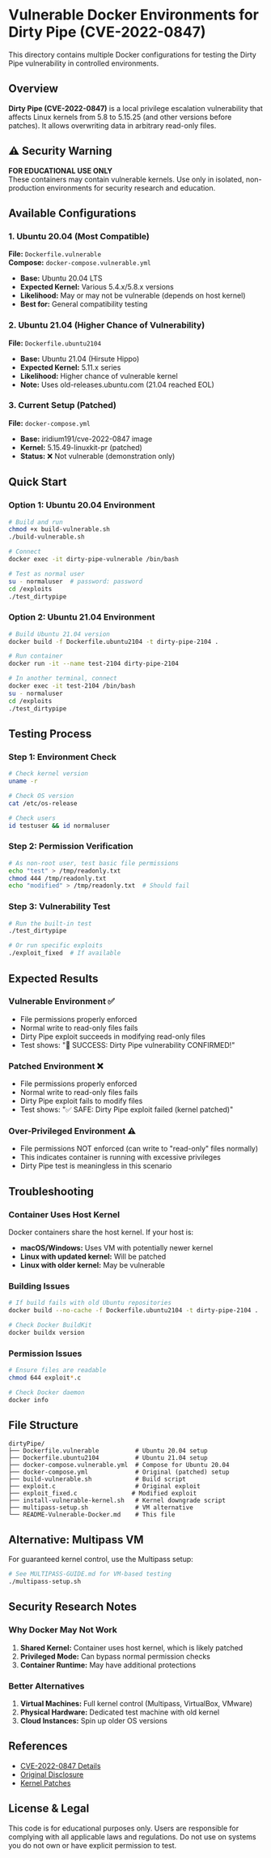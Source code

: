 # Vulnerable Docker Environments for Dirty Pipe (CVE-2022-0847)

This directory contains multiple Docker configurations for testing the Dirty Pipe vulnerability in controlled environments.

## Overview

**Dirty Pipe (CVE-2022-0847)** is a local privilege escalation vulnerability that affects Linux kernels from 5.8 to 5.15.25 (and other versions before patches). It allows overwriting data in arbitrary read-only files.

## ⚠️ Security Warning

**FOR EDUCATIONAL USE ONLY**  
These containers may contain vulnerable kernels. Use only in isolated, non-production environments for security research and education.

## Available Configurations

### 1. Ubuntu 20.04 (Most Compatible)
**File:** `Dockerfile.vulnerable`  
**Compose:** `docker-compose.vulnerable.yml`

- **Base:** Ubuntu 20.04 LTS
- **Expected Kernel:** Various 5.4.x/5.8.x versions
- **Likelihood:** May or may not be vulnerable (depends on host kernel)
- **Best for:** General compatibility testing

### 2. Ubuntu 21.04 (Higher Chance of Vulnerability)
**File:** `Dockerfile.ubuntu2104`

- **Base:** Ubuntu 21.04 (Hirsute Hippo) 
- **Expected Kernel:** 5.11.x series
- **Likelihood:** Higher chance of vulnerable kernel
- **Note:** Uses old-releases.ubuntu.com (21.04 reached EOL)

### 3. Current Setup (Patched)
**File:** `docker-compose.yml`

- **Base:** iridium191/cve-2022-0847 image
- **Kernel:** 5.15.49-linuxkit-pr (patched)
- **Status:** ❌ Not vulnerable (demonstration only)

## Quick Start

### Option 1: Ubuntu 20.04 Environment
```bash
# Build and run
chmod +x build-vulnerable.sh
./build-vulnerable.sh

# Connect
docker exec -it dirty-pipe-vulnerable /bin/bash

# Test as normal user
su - normaluser  # password: password
cd /exploits
./test_dirtypipe
```

### Option 2: Ubuntu 21.04 Environment
```bash
# Build Ubuntu 21.04 version
docker build -f Dockerfile.ubuntu2104 -t dirty-pipe-2104 .

# Run container
docker run -it --name test-2104 dirty-pipe-2104

# In another terminal, connect
docker exec -it test-2104 /bin/bash
su - normaluser
cd /exploits
./test_dirtypipe
```

## Testing Process

### Step 1: Environment Check
```bash
# Check kernel version
uname -r

# Check OS version  
cat /etc/os-release

# Check users
id testuser && id normaluser
```

### Step 2: Permission Verification
```bash
# As non-root user, test basic file permissions
echo "test" > /tmp/readonly.txt
chmod 444 /tmp/readonly.txt
echo "modified" > /tmp/readonly.txt  # Should fail
```

### Step 3: Vulnerability Test
```bash
# Run the built-in test
./test_dirtypipe

# Or run specific exploits
./exploit_fixed  # If available
```

## Expected Results

### Vulnerable Environment ✅
- File permissions properly enforced
- Normal write to read-only files fails
- Dirty Pipe exploit succeeds in modifying read-only files
- Test shows: "🚨 SUCCESS: Dirty Pipe vulnerability CONFIRMED!"

### Patched Environment ❌
- File permissions properly enforced  
- Normal write to read-only files fails
- Dirty Pipe exploit fails to modify files
- Test shows: "✅ SAFE: Dirty Pipe exploit failed (kernel patched)"

### Over-Privileged Environment ⚠️
- File permissions NOT enforced (can write to "read-only" files normally)
- This indicates container is running with excessive privileges
- Dirty Pipe test is meaningless in this scenario

## Troubleshooting

### Container Uses Host Kernel
Docker containers share the host kernel. If your host is:
- **macOS/Windows:** Uses VM with potentially newer kernel
- **Linux with updated kernel:** Will be patched
- **Linux with older kernel:** May be vulnerable

### Building Issues
```bash
# If build fails with old Ubuntu repositories
docker build --no-cache -f Dockerfile.ubuntu2104 -t dirty-pipe-2104 .

# Check Docker BuildKit
docker buildx version
```

### Permission Issues
```bash
# Ensure files are readable
chmod 644 exploit*.c

# Check Docker daemon
docker info
```

## File Structure

```
dirtyPipe/
├── Dockerfile.vulnerable          # Ubuntu 20.04 setup
├── Dockerfile.ubuntu2104          # Ubuntu 21.04 setup  
├── docker-compose.vulnerable.yml  # Compose for Ubuntu 20.04
├── docker-compose.yml             # Original (patched) setup
├── build-vulnerable.sh            # Build script
├── exploit.c                      # Original exploit
├── exploit_fixed.c               # Modified exploit
├── install-vulnerable-kernel.sh   # Kernel downgrade script
├── multipass-setup.sh             # VM alternative
└── README-Vulnerable-Docker.md    # This file
```

## Alternative: Multipass VM

For guaranteed kernel control, use the Multipass setup:
```bash
# See MULTIPASS-GUIDE.md for VM-based testing
./multipass-setup.sh
```

## Security Research Notes

### Why Docker May Not Work
1. **Shared Kernel:** Container uses host kernel, which is likely patched
2. **Privileged Mode:** Can bypass normal permission checks
3. **Container Runtime:** May have additional protections

### Better Alternatives
1. **Virtual Machines:** Full kernel control (Multipass, VirtualBox, VMware)
2. **Physical Hardware:** Dedicated test machine with old kernel
3. **Cloud Instances:** Spin up older OS versions

## References

- [CVE-2022-0847 Details](https://cve.mitre.org/cgi-bin/cvename.cgi?name=CVE-2022-0847)
- [Original Disclosure](https://dirtypipe.cm4all.com/)
- [Kernel Patches](https://git.kernel.org/pub/scm/linux/kernel/git/torvalds/linux.git/commit/?id=9d2231c5d74e13b2a0546fee6737ee4446017903)

## License & Legal

This code is for educational purposes only. Users are responsible for complying with all applicable laws and regulations. Do not use on systems you do not own or have explicit permission to test. 